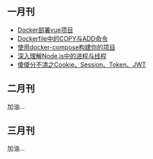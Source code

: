 ## 一月刊

* [Docker部署vue项目](./Docker部署vue项目.md)
* [Dockerfile中的COPY与ADD命令](./Dockerfile中的COPY与ADD命令.md)
* [使用docker-compose构建你的项目](./使用docker-compose构建你的项目.md)
* [深入理解Node.js中的进程与线程](./深入理解Node.js中的进程与线程.md)
* [傻傻分不清之Cookie、Session、Token、JWT](./傻傻分不清之Cookie、Session、Token、JWT.md)

## 二月刊

加油... 

## 三月刊

加油... 

